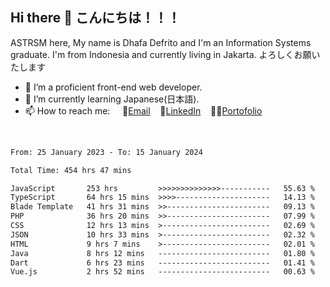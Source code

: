 ## Hi there 👋 こんにちは！！！
ASTRSM here, My name is Dhafa Defrito and I'm an Information Systems graduate. I'm from Indonesia and currently living in Jakarta. よろしくお願いたします

- 🔭 I’m a proficient front-end web developer.
- 🌱 I’m currently learning Japanese(日本語).
- 📫 How to reach me: &nbsp;&nbsp;&nbsp;&nbsp;📧[Email](ddefrito@gmail.com)&nbsp;&nbsp;&nbsp;&nbsp;💼[LinkedIn](https://www.linkedin.com/in/dhafa-defrita-rama-yudistira-9357a9229/)&nbsp;&nbsp;&nbsp;&nbsp;👨‍🎨[Portofolio](https://ddefrito.vercel.app/)
<br>
<!-- <p align="left">
<a href="https://github.com/ASTRSM">
  <img height="180em" src="https://github-readme-stats-eight-theta.vercel.app/api?username=ASTRSM&show_icons=true&theme=dracula&include_all_commits=true&count_private=true"/>
  <img height="180em" src="https://github-readme-stats-eight-theta.vercel.app/api/top-langs/?username=ASTRSM&layout=compact&langs_count=8&theme=dracula"/>
</a>
</p> -->

<!--START_SECTION:waka-->

```txt
From: 25 January 2023 - To: 15 January 2024

Total Time: 454 hrs 47 mins

JavaScript       253 hrs         >>>>>>>>>>>>>>-----------   55.63 %
TypeScript       64 hrs 15 mins  >>>>---------------------   14.13 %
Blade Template   41 hrs 31 mins  >>-----------------------   09.13 %
PHP              36 hrs 20 mins  >>-----------------------   07.99 %
CSS              12 hrs 13 mins  >------------------------   02.69 %
JSON             10 hrs 33 mins  >------------------------   02.32 %
HTML             9 hrs 7 mins    >------------------------   02.01 %
Java             8 hrs 12 mins   -------------------------   01.80 %
Dart             6 hrs 23 mins   -------------------------   01.41 %
Vue.js           2 hrs 52 mins   -------------------------   00.63 %
```

<!--END_SECTION:waka-->
